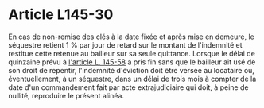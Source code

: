# Article L145-30

En cas de non-remise des clés à la date fixée et après mise en demeure, le séquestre retient 1 % par jour de retard sur le montant de l'indemnité et restitue cette retenue au bailleur sur sa seule quittance. Lorsque le délai de quinzaine prévu à <a href='/affichCodeArticle.do?cidTexte=LEGITEXT000005634379&idArticle=LEGIARTI000006222179&dateTexte=&categorieLien=cid' title='Code de commerce - art. L145-58 (V)'>l'article L. 145-58</a> a pris fin sans que le bailleur ait usé de son droit de repentir, l'indemnité d'éviction doit être versée au locataire ou, éventuellement, à un séquestre, dans un délai de trois mois à compter de la date d'un commandement fait par acte extrajudiciaire qui doit, à peine de nullité, reproduire le présent alinéa.